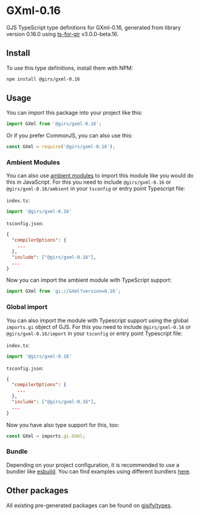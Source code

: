
# GXml-0.16

GJS TypeScript type definitions for GXml-0.16, generated from library version 0.16.0 using [ts-for-gir](https://github.com/gjsify/ts-for-gir) v3.0.0-beta.16.


## Install

To use this type definitions, install them with NPM:
```bash
npm install @girs/gxml-0.16
```

## Usage

You can import this package into your project like this:
```ts
import GXml from '@girs/gxml-0.16';
```

Or if you prefer CommonJS, you can also use this:
```ts
const GXml = require('@girs/gxml-0.16');
```

### Ambient Modules

You can also use [ambient modules](https://github.com/gjsify/ts-for-gir/tree/main/packages/cli#ambient-modules) to import this module like you would do this in JavaScript.
For this you need to include `@girs/gxml-0.16` or `@girs/gxml-0.16/ambient` in your `tsconfig` or entry point Typescript file:

`index.ts`:
```ts
import '@girs/gxml-0.16'
```

`tsconfig.json`:
```json
{
  "compilerOptions": {
    ...
  },
  "include": ["@girs/gxml-0.16"],
  ...
}
```

Now you can import the ambient module with TypeScript support: 

```ts
import GXml from 'gi://GXml?version=0.16';
```

### Global import

You can also import the module with Typescript support using the global `imports.gi` object of GJS.
For this you need to include `@girs/gxml-0.16` or `@girs/gxml-0.16/import` in your `tsconfig` or entry point Typescript file:

`index.ts`:
```ts
import '@girs/gxml-0.16'
```

`tsconfig.json`:
```json
{
  "compilerOptions": {
    ...
  },
  "include": ["@girs/gxml-0.16"],
  ...
}
```

Now you have also type support for this, too:

```ts
const GXml = imports.gi.GXml;
```

### Bundle

Depending on your project configuration, it is recommended to use a bundler like [esbuild](https://esbuild.github.io/). You can find examples using different bundlers [here](https://github.com/gjsify/ts-for-gir/tree/main/examples).

## Other packages

All existing pre-generated packages can be found on [gjsify/types](https://github.com/gjsify/types).

